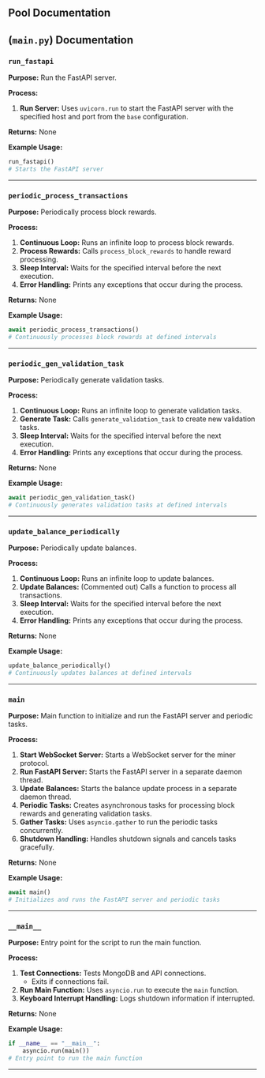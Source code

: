 ## Pool Documentation

## (`main.py`) Documentation

### `run_fastapi`

**Purpose:** Run the FastAPI server.

**Process:**

1. **Run Server:** Uses `uvicorn.run` to start the FastAPI server with the specified host and port from the `base` configuration.

**Returns:** None

**Example Usage:**

```python
run_fastapi()
# Starts the FastAPI server
```

---

### `periodic_process_transactions`

**Purpose:** Periodically process block rewards.

**Process:**

1. **Continuous Loop:** Runs an infinite loop to process block rewards.
2. **Process Rewards:** Calls `process_block_rewards` to handle reward processing.
3. **Sleep Interval:** Waits for the specified interval before the next execution.
4. **Error Handling:** Prints any exceptions that occur during the process.

**Returns:** None

**Example Usage:**

```python
await periodic_process_transactions()
# Continuously processes block rewards at defined intervals
```

---

### `periodic_gen_validation_task`

**Purpose:** Periodically generate validation tasks.

**Process:**

1. **Continuous Loop:** Runs an infinite loop to generate validation tasks.
2. **Generate Task:** Calls `generate_validation_task` to create new validation tasks.
3. **Sleep Interval:** Waits for the specified interval before the next execution.
4. **Error Handling:** Prints any exceptions that occur during the process.

**Returns:** None

**Example Usage:**

```python
await periodic_gen_validation_task()
# Continuously generates validation tasks at defined intervals
```

---

### `update_balance_periodically`

**Purpose:** Periodically update balances.

**Process:**

1. **Continuous Loop:** Runs an infinite loop to update balances.
2. **Update Balances:** (Commented out) Calls a function to process all transactions.
3. **Sleep Interval:** Waits for the specified interval before the next execution.
4. **Error Handling:** Prints any exceptions that occur during the process.

**Returns:** None

**Example Usage:**

```python
update_balance_periodically()
# Continuously updates balances at defined intervals
```

---

### `main`

**Purpose:** Main function to initialize and run the FastAPI server and periodic tasks.

**Process:**

1. **Start WebSocket Server:** Starts a WebSocket server for the miner protocol.
2. **Run FastAPI Server:** Starts the FastAPI server in a separate daemon thread.
3. **Update Balances:** Starts the balance update process in a separate daemon thread.
4. **Periodic Tasks:** Creates asynchronous tasks for processing block rewards and generating validation tasks.
5. **Gather Tasks:** Uses `asyncio.gather` to run the periodic tasks concurrently.
6. **Shutdown Handling:** Handles shutdown signals and cancels tasks gracefully.

**Returns:** None

**Example Usage:**

```python
await main()
# Initializes and runs the FastAPI server and periodic tasks
```

---

### `__main__`

**Purpose:** Entry point for the script to run the main function.

**Process:**

1. **Test Connections:** Tests MongoDB and API connections.
   - Exits if connections fail.
2. **Run Main Function:** Uses `asyncio.run` to execute the `main` function.
3. **Keyboard Interrupt Handling:** Logs shutdown information if interrupted.

**Returns:** None

**Example Usage:**

```python
if __name__ == "__main__":
    asyncio.run(main())
# Entry point to run the main function
```

---

